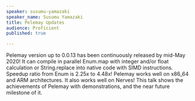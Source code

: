 ```yaml
---
speaker: susumu-yamazaki
speaker_name: Susumu Yamazaki
title: Pelemay Updates
audience: Proficient
published: true

---
```

<p>Pelemay version up to 0.0.13 has been continuously released by mid-May 2020! It can compile in parallel Enum.map with integer and/or float calculation or String.replace into native code with SIMD instructions. Speedup ratio from Enum is 2.25x to 4.48x! Pelemay works well on x86_64 and ARM architectures. It also works well on Nerves! This talk shows the achievements of Pelemay with demonstrations, and the near future milestone of it.</p>
